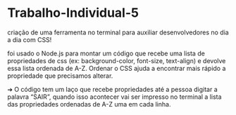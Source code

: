 # Trabalho-Individual-5

criação de uma ferramenta no terminal para auxiliar desenvolvedores no dia a dia com CSS!

foi usado o Node.js para montar um código que recebe uma lista de 
propriedades de css (ex: background-color, font-size, text-align) e devolve
essa lista ordenada de A-Z. Ordenar o CSS ajuda a encontrar mais rápido a 
propriedade que precisamos alterar.

➔ O código tem um laço que recebe propriedades até a 
pessoa digitar a palavra “SAIR”, quando isso acontecer vai ser impresso 
no terminal a lista das propriedades ordenadas de A-Z uma em cada linha.
